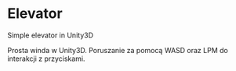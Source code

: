# Elevator

Simple elevator in Unity3D

Prosta winda w Unity3D. Poruszanie za pomocą WASD oraz LPM do interakcji z przyciskami.
